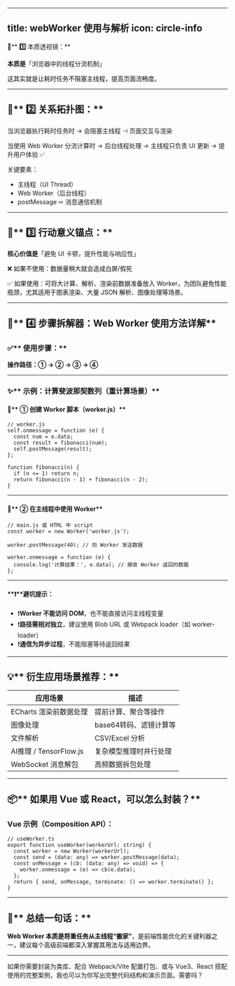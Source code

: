 
---
title: webWorker 使用与解析
icon: circle-info
---

**🧠**** ****1️⃣**** 本质透视镜：**

**本质是**「浏览器中的线程分流机制」  


<font style="color:#0e0e0e;">这其实就是让耗时任务不阻塞主线程，提高页面流畅度。</font>

---

## **🔗**** ****2️⃣**** 关系拓扑图：**


当浏览器执行耗时任务时 → 会阻塞主线程 ⊣ 页面交互与渲染

当使用 Web Worker 分流计算时 → 后台线程处理 → 主线程只负责 UI 更新 → 提升用户体验 ✅

  


关键要素：

+ 主线程（UI Thread）
+ Web Worker（后台线程）
+ postMessage ⬄ 消息通信机制

---

## **🎯**** ****3️⃣**** 行动意义锚点：**
  


**核心价值是**「避免 UI 卡顿，提升性能与响应性」

  


<font style="color:#0e0e0e;">❌</font><font style="color:#0e0e0e;"> 如果不使用：数据量稍大就会造成白屏/假死</font>

<font style="color:#0e0e0e;">✅</font><font style="color:#0e0e0e;"> 如果使用：可将大计算、解析、渲染前数据准备放入 Worker，为团队避免性能瓶颈，尤其适用于图表渲染、大量 JSON 解析、图像处理等场景。</font>

---

## **🔨**** ****4️⃣**** 步骤拆解器：Web Worker 使用方法详解**
  


### **✅**** 使用步骤：**
  


**操作路径：① → ② → ③ → ④**

---

### **✨**** 示例：计算斐波那契数列（重计算场景）**
  


#### **🔧**** ① 创建 Worker 脚本（worker.js）**
```plain
// worker.js
self.onmessage = function (e) {
  const num = e.data;
  const result = fibonacci(num);
  self.postMessage(result);
};

function fibonacci(n) {
  if (n <= 1) return n;
  return fibonacci(n - 1) + fibonacci(n - 2);
}
```

---

#### **🧩**** ② 在主线程中使用 Worker**
```plain
// main.js 或 HTML 中 script
const worker = new Worker('worker.js');

worker.postMessage(40); // 向 Worker 发送数据

worker.onmessage = function (e) {
  console.log('计算结果：', e.data); // 接收 Worker 返回的数据
};
```

---

#### **❗****避坑提示：**
+ ❗**Worker 不能访问 DOM**，也不能直接访问主线程变量
+ ❗**路径需相对独立**，建议使用 Blob URL 或 Webpack loader（如 worker-loader）
+ ❗**通信为异步过程**，不能阻塞等待返回结果

---

## **💡**** 衍生应用场景推荐：**
| **应用场景** | **描述** |
| --- | --- |
| ECharts 渲染前数据处理 | 提前计算、聚合等操作 |
| 图像处理 | base64转码、滤镜计算等 |
| 文件解析 | CSV/Excel 分析 |
| AI推理 / TensorFlow.js | 复杂模型推理时并行处理 |
| WebSocket 消息解包 | 高频数据拆包处理 |


---

## **📦**** 如果用 Vue 或 React，可以怎么封装？**
  


### **Vue 示例（Composition API）：**
```plain
// useWorker.ts
export function useWorker(workerUrl: string) {
  const worker = new Worker(workerUrl);
  const send = (data: any) => worker.postMessage(data);
  const onMessage = (cb: (data: any) => void) => {
    worker.onmessage = (e) => cb(e.data);
  };
  return { send, onMessage, terminate: () => worker.terminate() };
}
```

---

## **🧠**** 总结一句话：**
  


**<font style="color:#0e0e0e;">Web Worker 本质是将重任务从主线程“搬家”</font>**<font style="color:#0e0e0e;">，是前端性能优化的关键利器之一，建议每个高级前端都深入掌握其用法与适用边界。</font>

---

如果你需要封装为类库、配合 Webpack/Vite 配置打包、或与 Vue3、React 搭配使用的完整案例，我也可以为你写出完整代码结构和演示页面。需要吗？

